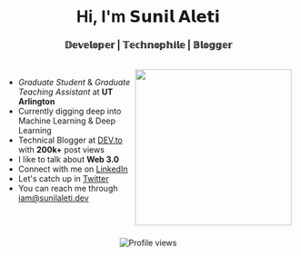 
<h1 align="center">Hi, I'm 𝗦𝘂𝗻𝗶𝗹 𝗔𝗹𝗲𝘁𝗶</h1>
<h3 align="center">𝔻𝕖𝕧𝕖𝕝𝕠𝕡𝕖𝕣 | 𝕋𝕖𝕔𝕙𝕟𝕠𝕡𝕙𝕚𝕝𝕖 | 𝔹𝕝𝕠𝕘𝕘𝕖𝕣</h3>
<br>
<a href="https://sunilaleti.dev" target="_blank"><img src="https://github.com/samujjwaal/samujjwaal/raw/master/etc/coffee.png" align="right" height="275" /></a>

- _Graduate Student_ & _Graduate Teaching Assistant_ at **UT Arlington**
- Currently digging deep into Machine Learning & Deep Learning
- Technical Blogger at <a href="https://dev.to/sunilaleti" target="_blank">DEV.to</a> with **200k+** post views
- I like to talk about **Web 3.0**
- Connect with me on <a href="https://www.linkedin.com/in/sunilaleti/" alt="Linkedin" target="_blank">LinkedIn</a>
- Let's catch up in <a href="https://twitter.com/aleti_sunil" alt="Twitter" target="_blank">Twitter</a>
- You can reach me through iam@sunilaleti.dev

<br><br>

<p align="center"><img src="https://gpvc.arturio.dev/aletisunil" alt="Profile views"></p>

